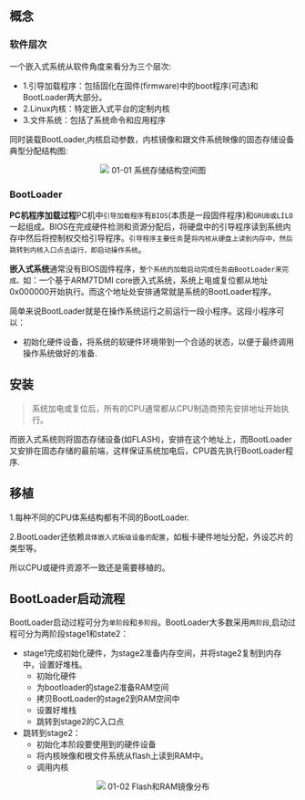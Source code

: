 ## 概念
### 软件层次
一个嵌入式系统从软件角度来看分为三个层次:

* 1.引导加载程序：包括固化在固件(firmware)中的boot程序(可选)和BootLoader两大部分。
* 2.Linux内核：特定嵌入式平台的定制内核
* 3.文件系统：包括了系统命令和应用程序

同时装载BootLoader,内核启动参数，内核镜像和跟文件系统映像的固态存储设备典型分配结构图:

<center>
<image src="./image/01-01.jpg">
01-01 系统存储结构空间图
</center>

### BootLoader
**PC机程序加载过程**PC机中`引导加载程序`有`BIOS`(本质是一段固件程序)和`GRUB或LILO`一起组成。BIOS在完成硬件检测和资源分配后，将硬盘中的引导程序读到系统内存中然后将控制权交给引导程序。`引导程序主要任务`是`将内核从硬盘上读到内存中，然后跳转到内核入口点去运行，即启动操作系统`。

**嵌入式系统**通常没有BIOS固件程序，`整个系统的加载启动完成任务由BootLoader来完成。`如：一个基于ARM7TDMI core嵌入式系统，系统上电或复位都从地址0x000000开始执行。而这个地址处安排通常就是系统的BootLoader程序。

简单来说BootLoader就是在操作系统运行之前运行一段小程序。这段小程序可以：

* 初始化硬件设备，将系统的软硬件环境带到一个合适的状态，以便于最终调用操作系统做好的准备.

## 安装
> 系统加电或复位后，所有的CPU通常都从CPU制造商预先安排地址开始执行。

而嵌入式系统则将固态存储设备(如FLASH)，安排在这个地址上，而BootLoader又安排在固态存储的最前端，这样保证系统加电后，CPU首先执行BootLoader程序.

## 移植
1.每种不同的CPU体系结构都有不同的BootLoader.

2.BootLoader还依赖`具体嵌入式板级设备的配置`，如板卡硬件地址分配，外设芯片的类型等。

所以CPU或硬件资源不一致还是需要移植的。

## BootLoader启动流程

BootLoader启动过程可分为`单阶段`和`多阶段`。BootLoader大多数采用`两阶段`,启动过程可分为两阶段stage1和state2：

* stage1完成初始化硬件，为stage2准备内存空间，并将stage2复制到内存中，设置好堆栈。
	* 初始化硬件
	* 为bootloader的stage2准备RAM空间
	* 拷贝BootLoader的stage2到RAM空间中
	* 设置好堆栈
	* 跳转到stage2的C入口点
* 跳转到stage2：
	* 初始化本阶段要使用到的硬件设备
	* 将内核映像和根文件系统从flash上读到RAM中。
	* 调用内核
	
<center>
<image src="./image/01-02.jpg">
01-02 Flash和RAM镜像分布
</center>
